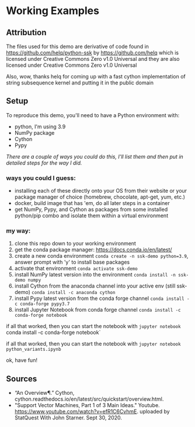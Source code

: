 # Working Examples

## Attribution

The files used for this demo are derivative of code found in https://github.com/helq/python-ssk by https://github.com/helq which is licensed under Creative Commons Zero v1.0 Universal and they are also 
licensed under Creative Commons Zero v1.0 Universal

Also, wow, thanks helq for coming up with a fast cython implementation of string subsequence kernel and putting it in the public domain

## Setup

To reproduce this demo, you'll need to have a Python environment with: 
- python, I'm using 3.9 
- NumPy package 
- Cython
- Pypy

*There are a couple of ways you could do this, I'll list them and then put in detailed steps for the way I did.*

### ways you could I guess: 
- installing each of these directly onto your OS from their website or your package manager of choice (homebrew, chocolate, apt-get, yum, etc.)
- docker, build image that has 'em, do all later steps in a container
- get NumPy, Pypy, and Cython as packages from some installed python/pip combo and isolate them within a virtual environment

### my way:

1. clone this repo down to your working environment
2. get the conda package manager: https://docs.conda.io/en/latest/
3. create a new conda environment `conda create -n ssk-demo python=3.9`, answer prompt with 'y' to install base packages
4. activate that environment `conda activate ssk-demo`
5. install NumPy latest version into the environment `conda install -n ssk-demo numpy`
6. install Cython from the anaconda channel into your active env (still ssk-demo) `conda install -c anaconda cython`
7. install Pypy latest version from the conda forge channel `conda install -c conda-forge pypy3.7`
8. install Jupyter Notebook from conda forge channel `conda install -c conda-forge notebook`

if all that worked, then you can start the notebook with `jupyter notebook `conda install -c conda-forge notebook`

if all that worked, then you can start the notebook with `jupyter notebook python_variants.ipynb`

ok, have fun!




## Sources
- “An Overview¶.” Cython, cython.readthedocs.io/en/latest/src/quickstart/overview.html.
- "Support Vector Machines, Part 1 of 3 Main Ideas." Youtube. https://www.youtube.com/watch?v=efR1C6CvhmE. uploaded by StatQuest With John Starner. Sept 30, 2020. 
